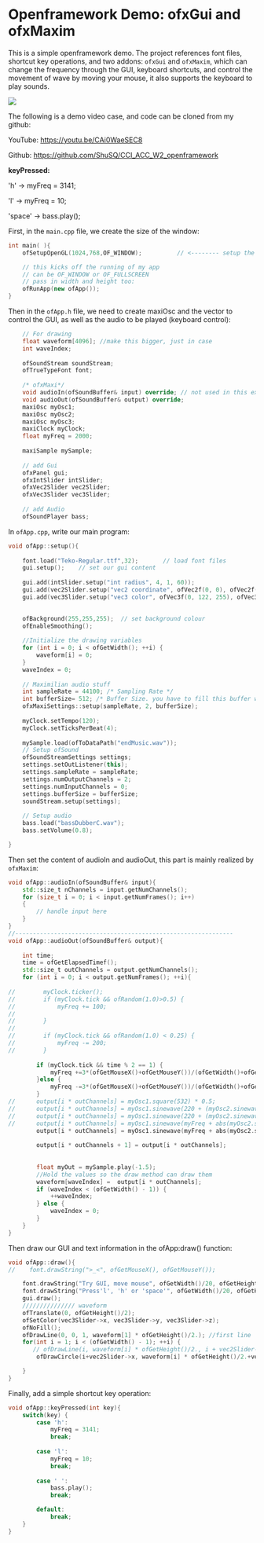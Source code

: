 
# Openframework Demo: ofxGui and ofxMaxim

This is a simple openframework demo. The project references font files, shortcut key operations, and two addons: `ofxGui` and `ofxMaxim`, which can change the frequency through the GUI, keyboard shortcuts, and control the movement of wave by moving your mouse, it also supports the keyboard to play sounds.

![](https://miro.medium.com/max/700/1*2sFuI4yEf7hKqXEYTdGlvA.gif)

The following is a demo video case, and code can be cloned from my github:

YouTube: https://youtu.be/CAi0WaeSEC8

Github:  https://github.com/ShuSQ/CCI_ACC_W2_openframework

**keyPressed:**

'h' -> myFreq = 3141;

'l' -> myFreq = 10;

'space' -> bass.play();



First, in the `main.cpp` file, we create the size of the window:

```c++
int main( ){
	ofSetupOpenGL(1024,768,OF_WINDOW);			// <-------- setup the GL context

	// this kicks off the running of my app
	// can be OF_WINDOW or OF_FULLSCREEN
	// pass in width and height too:
	ofRunApp(new ofApp());
}
```

Then in the `ofApp.h` file, we need to create maxiOsc and the vector to control the GUI, as well as the audio to be played (keyboard control):

```c++
    // For drawing
    float waveform[4096]; //make this bigger, just in case
    int waveIndex;
    
    ofSoundStream soundStream;
    ofTrueTypeFont font;
    
    /* ofxMaxi*/
    void audioIn(ofSoundBuffer& input) override; // not used in this example
    void audioOut(ofSoundBuffer& output) override;
    maxiOsc myOsc1;
    maxiOsc myOsc2;
    maxiOsc myOsc3;
    maxiClock myClock;
    float myFreq = 2000;
    
    maxiSample mySample;
    
    // add Gui
    ofxPanel gui;
    ofxIntSlider intSlider;
    ofxVec2Slider vec2Slider;
    ofxVec3Slider vec3Slider;
    
    // add Audio
    ofSoundPlayer bass;
```

In `ofApp.cpp`, write our main program:

```c++
void ofApp::setup(){
    
    font.load("Teko-Regular.ttf",32);		// load font files
    gui.setup();	// set our gui content
    
    gui.add(intSlider.setup("int radius", 4, 1, 60));
    gui.add(vec2Slider.setup("vec2 coordinate", ofVec2f(0, 0), ofVec2f(0, 0), ofVec2f(ofGetWidth(), ofGetHeight())));
    gui.add(vec3Slider.setup("vec3 color", ofVec3f(0, 122, 255), ofVec3f(0, 0, 0), ofVec3f(255, 255, 255)));

    
    ofBackground(255,255,255);	// set background colour
    ofEnableSmoothing();
    
    //Initialize the drawing variables
    for (int i = 0; i < ofGetWidth(); ++i) {
        waveform[i] = 0;
    }
    waveIndex = 0;
    
    // Maximilian audio stuff
    int sampleRate = 44100; /* Sampling Rate */
    int bufferSize= 512; /* Buffer Size. you have to fill this buffer with sound using the for loop in the audioOut method */
    ofxMaxiSettings::setup(sampleRate, 2, bufferSize);
    
    myClock.setTempo(120);
    myClock.setTicksPerBeat(4);
    
    mySample.load(ofToDataPath("endMusic.wav"));
    // Setup ofSound
    ofSoundStreamSettings settings;
    settings.setOutListener(this);
    settings.sampleRate = sampleRate;
    settings.numOutputChannels = 2;
    settings.numInputChannels = 0;
    settings.bufferSize = bufferSize;
    soundStream.setup(settings);
    
    // Setup audio
    bass.load("bassDubberC.wav");
    bass.setVolume(0.8);

}
```

Then set the content of audioIn and audioOut, this part is mainly realized by `ofxMaxim`:

```c++
void ofApp::audioIn(ofSoundBuffer& input){
    std::size_t nChannels = input.getNumChannels();
    for (size_t i = 0; i < input.getNumFrames(); i++)
    {
        // handle input here
    }
}
//--------------------------------------------------------------
void ofApp::audioOut(ofSoundBuffer& output){
    
    int time;
    time = ofGetElapsedTimef();
    std::size_t outChannels = output.getNumChannels();
    for (int i = 0; i < output.getNumFrames(); ++i){
        
//        myClock.ticker();
//        if (myClock.tick && ofRandom(1.0)>0.5) {
//            myFreq += 100;
//
//        }
//
//        if (myClock.tick && ofRandom(1.0) < 0.25) {
//            myFreq -= 200;
//        }
        
        if (myClock.tick && time % 2 == 1) {
            myFreq +=3*(ofGetMouseX()+ofGetMouseY())/(ofGetWidth()+ofGetHeight());
        }else {
            myFreq -=3*(ofGetMouseX()+ofGetMouseY())/(ofGetWidth()+ofGetHeight());
        }
//      output[i * outChannels] = myOsc1.square(532) * 0.5;
//      output[i * outChannels] = myOsc1.sinewave(220 + (myOsc2.sinewave(0.1)*100)) * 0.5;
//      output[i * outChannels] = myOsc1.sinewave(220 + (myOsc2.sinewave(400)*100)) * 0.5;
//      output[i * outChannels] = myOsc1.sinewave(myFreq + abs(myOsc2.sinewave(0.4) * myOsc3.coswave(myFreq))) * (ofRandom(0.01) + 0.35);
        output[i * outChannels] = myOsc1.sinewave(myFreq + abs(myOsc2.sinewave(43.066) * myOsc3.coswave(myFreq)*0.043))*0.7*(ofGetMouseX()+ofGetMouseY())/(ofGetWidth()+ofGetHeight());
        
        output[i * outChannels + 1] = output[i * outChannels];
        
        
        float myOut = mySample.play(-1.5);
        //Hold the values so the draw method can draw them
        waveform[waveIndex] =  output[i * outChannels];
        if (waveIndex < (ofGetWidth() - 1)) {
            ++waveIndex;
        } else {
            waveIndex = 0;
        }
    }
}

```

Then draw our GUI and text information in the ofApp:draw() function:

```c++
void ofApp::draw(){
//    font.drawString(">_<", ofGetMouseX(), ofGetMouseY());

    font.drawString("Try GUI, move mouse", ofGetWidth()/20, ofGetHeight()*15/16);
    font.drawString("Press'l', 'h' or 'space'", ofGetWidth()/20, ofGetHeight()*7/8);
    gui.draw();
    /////////////// waveform
    ofTranslate(0, ofGetHeight()/2);
    ofSetColor(vec3Slider->x, vec3Slider->y, vec3Slider->z);
    ofNoFill();
    ofDrawLine(0, 0, 1, waveform[1] * ofGetHeight()/2.); //first line
    for(int i = 1; i < (ofGetWidth() - 1); ++i) {
       // ofDrawLine(i, waveform[i] * ofGetHeight()/2., i + vec2Slider->x, waveform[i+1] * ofGetHeight()/2.+vec2Slider->y);
        ofDrawCircle(i+vec2Slider->x, waveform[i] * ofGetHeight()/2.+vec2Slider->y, intSlider);

    }
}
```

Finally, add a simple shortcut key operation:

```c++
void ofApp::keyPressed(int key){
    switch(key) {
        case 'h':
            myFreq = 3141;
            break;
            
        case 'l':
            myFreq = 10;
            break;
            
        case ' ':
            bass.play();
            break;

        default:
            break;
    }   
}
```

